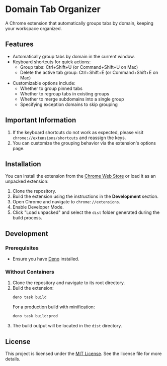 # Domain Tab Organizer

A Chrome extension that automatically groups tabs by domain, keeping your
workspace organized.

## Features

- Automatically group tabs by domain in the current window.
- Keyboard shortcuts for quick actions:
  - Group tabs: Ctrl+Shift+U (or Command+Shift+U on Mac)
  - Delete the active tab group: Ctrl+Shift+E (or Command+Shift+E on Mac)
- Customizable options include:
  - Whether to group pinned tabs
  - Whether to regroup tabs in existing groups
  - Whether to merge subdomains into a single group
  - Specifying exception domains to skip grouping

## Important Information

1. If the keyboard shortcuts do not work as expected, please visit
   `chrome://extensions/shortcuts` and reassign the keys.
2. You can customize the grouping behavior via the extension's options page.

## Installation

You can install the extension from the [Chrome Web Store]() or load it as an
unpacked extension:

1. Clone the repository.
2. Build the extension using the instructions in the **Development** section.
3. Open Chrome and navigate to `chrome://extensions`.
4. Enable Developer Mode.
5. Click "Load unpacked" and select the `dist` folder generated during the build
   process.

## Development

### Prerequisites

- Ensure you have [Deno](https://deno.land/#installation) installed.

### Without Containers

1. Clone the repository and navigate to its root directory.
2. Build the extension:
   ```bash
   deno task build
   ```
   For a production build with minification:
   ```bash
   deno task build:prod
   ```
3. The build output will be located in the `dist` directory.

## License

This project is licensed under the [MIT License](LICENSE). See the license file
for more details.
